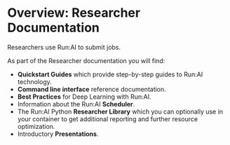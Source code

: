 # Overview: Researcher Documentation

Researchers use Run:AI to submit jobs. 

As part of the Researcher documentation you will find:

* __Quickstart Guides__ which provide step-by-step guides to Run:AI technology.
* __Command line interface__ reference documentation.
* __Best Practices__ for Deep Learning with Run:AI.
* Information about the Run:AI __Scheduler__.
* The Run:AI Python __Researcher Library__ which you can optionally use in your container to get additional reporting and further resource optimization.
* Introductory __Presentations__.